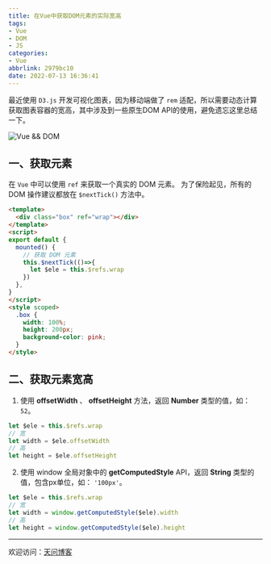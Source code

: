 ```yaml
---
title: 在Vue中获取DOM元素的实际宽高
tags:
- Vue
- DOM
- JS
categories:
- Vue
abbrlink: 2979bc10
date: 2022-07-13 16:36:41
---
```


最近使用 `D3.js` 开发可视化图表，因为移动端做了 `rem` 适配，所以需要动态计算获取图表容器的宽高，其中涉及到一些原生DOM API的使用，避免遗忘这里总结一下。

![Vue && DOM](https://tiven.cn/static/img/img-vue-01-LwJYB5ARGwBSqfpvKFEow.jpg)

<!-- more -->

## 一、获取元素

在 `Vue` 中可以使用 `ref` 来获取一个真实的 DOM 元素。
为了保险起见，所有的 DOM 操作建议都放在 `$nextTick()` 方法中。

```html
<template>
  <div class="box" ref="wrap"></div>
</template>
<script>
export default {
  mounted() {
    // 获取 DOM 元素
    this.$nextTick(()=>{
      let $ele = this.$refs.wrap
    })
  },
}
</script>
<style scoped>
  .box {
    width: 100%;
    height: 200px;
    background-color: pink;
  }
</style>
```

## 二、获取元素宽高

1. 使用 **offsetWidth** 、 **offsetHeight** 方法，返回 **Number** 类型的值，如：`52`。

```js
let $ele = this.$refs.wrap
// 宽
let width = $ele.offsetWidth
// 高
let height = $ele.offsetHeight
```

2. 使用 window 全局对象中的 **getComputedStyle** API，返回 **String** 类型的值，包含px单位，如： `'100px'`。

```js
let $ele = this.$refs.wrap
// 宽
let width = window.getComputedStyle($ele).width
// 高
let height = window.getComputedStyle($ele).height
```

---

欢迎访问：[天问博客](https://tiven.cn/p/2979bc10/ "天问博客-专注于大前端技术")

